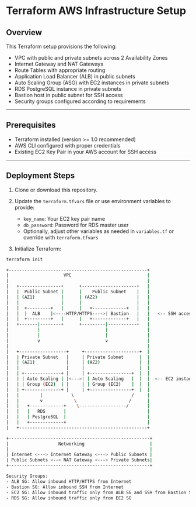 # Terraform AWS Infrastructure Setup

## Overview

This Terraform setup provisions the following:

- VPC with public and private subnets across 2 Availability Zones
- Internet Gateway and NAT Gateways
- Route Tables with appropriate routing
- Application Load Balancer (ALB) in public subnets
- Auto Scaling Group (ASG) with EC2 instances in private subnets
- RDS PostgreSQL instance in private subnets
- Bastion host in public subnet for SSH access
- Security groups configured according to requirements

---

## Prerequisites

- Terraform installed (version >= 1.0 recommended)
- AWS CLI configured with proper credentials
- Existing EC2 Key Pair in your AWS account for SSH access

---

## Deployment Steps

1. Clone or download this repository.

2. Update the `terraform.tfvars` file or use environment variables to provide:
   - `key_name`: Your EC2 key pair name
   - `db_password`: Password for RDS master user
   - Optionally, adjust other variables as needed in `variables.tf` or override with `terraform.tfvars`

3. Initialize Terraform:

```bash
terraform init
```
```bash
+-----------------------------------------------------+
|                     VPC                             |
|                                                     |
|   +----------------+      +---------------------+   |
|   |  Public Subnet |      |    Public Subnet    |   |
|   | (AZ1)          |      | (AZ2)               |   |
|   |                |      |                     |   |
|   |  +---------+   |      |   +-------------+   |   |
|   |  |  ALB    |<----HTTP/HTTPS---->| Bastion   |   |   <-- SSH access from Internet
|   |  +---------+   |      |   +-------------+   |   |
|   +-------|--------+      +---------|-----------+   |
|           |                         |               |
|           |                         |               |
|           v                         v               |
|                                                     |
|   +------------------+     +---------------------+  |
|   | Private Subnet   |     | Private Subnet      |  |
|   | (AZ1)            |     | (AZ2)               |  |
|   |                  |     |                     |  |
|   | +--------------+ |     | +----------------+  |  |
|   | | Auto Scaling | |<--->| | Auto Scaling   |  |  |  <-- EC2 instances (or ECS tasks)
|   | | Group (EC2)  | |     | | Group (EC2)    |  |  |
|   | +--------------+ |     | +----------------+  |  |
|   |        |           \                      /     |
|   |        v            \                    /      |
|   |   +-------------+    \------------------/       |
|   |   |   RDS       |                               |
|   |   | PostgreSQL  |                               |
|   |   +-------------+                               |
|   +-------------------------------------------------+

+------------------------------------------------------+
|                   Networking                         |
|                                                      |
| Internet <---> Internet Gateway <---> Public Subnets |
| Public Subnets <--> NAT Gateway <---> Private Subnets|
+------------------------------------------------------+

Security Groups:
- ALB SG: Allow inbound HTTP/HTTPS from Internet
- Bastion SG: Allow inbound SSH from Internet
- EC2 SG: Allow inbound traffic only from ALB SG and SSH from Bastion SG
- RDS SG: Allow inbound traffic only from EC2 SG
```
